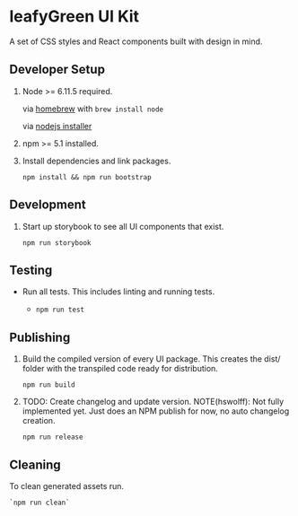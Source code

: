 # leafyGreen UI Kit

A set of CSS styles and React components built with design in mind.

## Developer Setup

1. Node >= 6.11.5 required.

    via [homebrew](https://brew.sh/) with `brew install node`

    via [nodejs installer](https://nodejs.org/en/)

1. npm >= 5.1 installed.

1. Install dependencies and link packages.

    `npm install && npm run bootstrap`


## Development

1. Start up storybook to see all UI components that exist.

    `npm run storybook`

## Testing

- Run all tests. This includes linting and running tests.

  - `npm run test`


## Publishing

1. Build the compiled version of every UI package. This creates the dist/ folder with the transpiled code ready for distribution.

    `npm run build`

2. TODO: Create changelog and update version.
NOTE(hswolff): Not fully implemented yet. Just does an NPM publish for now, no auto changelog creation.

    `npm run release`


## Cleaning

To clean generated assets run.

    `npm run clean`
